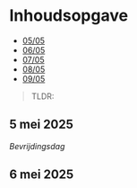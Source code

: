 # Inhoudsopgave

  - [05/05](#5-mei-2025)
  - [06/05](#6-mei-2025)
  - [07/05](#7-mei-2025)
  - [08/05](#8-mei-2025)
  - [09/05](#9-mei-2025)

> TLDR:

## 5 mei 2025

_Bevrijdingsdag_

## 6 mei 2025
